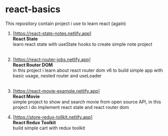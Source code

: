# react-basics

This repository contain project i use to learn react (again)

1. [https://react-state-notes.netlify.app]  
   **React State**  
    learn react state with useState hooks to create simple note project  
   <br/>
   
2. [https://react-router-jobs.netlify.app]  
   **React Router DOM**  
    in this project i learn about react router dom v6 to build simple app with basic usage, nested router and useLoader  
   <br/>
   
3. [https://react-movie-example.netlify.app]  
   **React Movie**  
    simple project to show and search movie from open source API, in this project i do implement react state and react       router dom
   <br/>
   
4. [https://store-redux-tollkit.netlify.app]  
   **React Redux Toolkit**  
   build simple cart with redux toolkit
   <br/>

